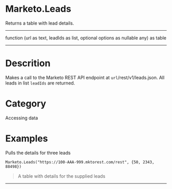 ﻿# Marketo.Leads
Returns a table with lead details.
***
function (url as text, leadIds as list, optional options as nullable any) as table
***
# Descrition 
Makes a call to the Marketo REST API endpoint at <code>url</code>/rest/v1/leads.json. All leads in list <code>leadIds</code> are returned.
# Category 
Accessing data
# Examples 
Pulls the details for three leads
```
Marketo.Leads("https://100-AAA-999.mktorest.com/rest", {50, 2343, 88498})
```
> A table with details for the supplied leads
***
